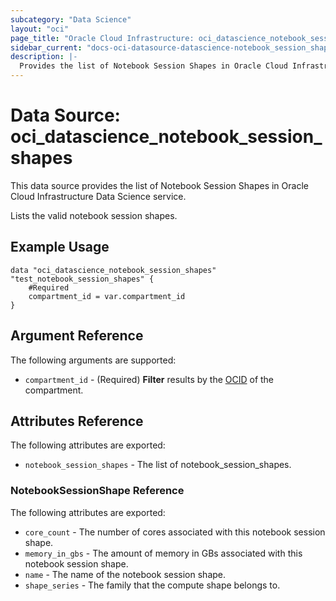 ```yaml
---
subcategory: "Data Science"
layout: "oci"
page_title: "Oracle Cloud Infrastructure: oci_datascience_notebook_session_shapes"
sidebar_current: "docs-oci-datasource-datascience-notebook_session_shapes"
description: |-
  Provides the list of Notebook Session Shapes in Oracle Cloud Infrastructure Data Science service
---
```


# Data Source: oci_datascience_notebook_session_shapes
This data source provides the list of Notebook Session Shapes in Oracle Cloud Infrastructure Data Science service.

Lists the valid notebook session shapes.

## Example Usage

```hcl
data "oci_datascience_notebook_session_shapes" "test_notebook_session_shapes" {
	#Required
	compartment_id = var.compartment_id
}
```

## Argument Reference

The following arguments are supported:

* `compartment_id` - (Required) <b>Filter</b> results by the [OCID](https://docs.cloud.oracle.com/iaas/Content/General/Concepts/identifiers.htm) of the compartment.


## Attributes Reference

The following attributes are exported:

* `notebook_session_shapes` - The list of notebook_session_shapes.

### NotebookSessionShape Reference

The following attributes are exported:

* `core_count` - The number of cores associated with this notebook session shape. 
* `memory_in_gbs` - The amount of memory in GBs associated with this notebook session shape. 
* `name` - The name of the notebook session shape. 
* `shape_series` - The family that the compute shape belongs to. 

